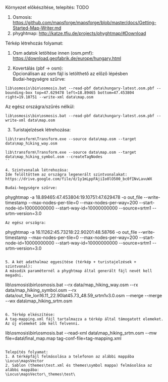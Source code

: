 Környezet előkészítése, telepítés: TODO
1. Osmosis: https://github.com/mapsforge/mapsforge/blob/master/docs/Getting-Started-Map-Writer.md
2. phyghtmap: http://katze.tfiu.de/projects/phyghtmap/#Download

Térkép létrehozás folyamat:  
1. Osm adatok letöltése innen (osm.pmf):  
https://download.geofabrik.de/europe/hungary.html  

2. Kovertálás (pbf -> osm):  
Opcionálisan az osm fájl is letölthető az előző lépésben   
Budai-hegységre szűrve:  
```
lib\osmosis\bin\osmosis.bat --read-pbf data\hungary-latest.osm.pbf --bounding-box top=47.629478 left=18.89465 bottom=47.453804 right=19.10751 --write-xml data\map.osm
```
Az egész országra/szűrés nélkül:  
```
lib\osmosis\bin\osmosis.bat --read-pbf data\hungary-latest.osm.pbf --write-xml data\map.osm 
```
3. Turistajelzések létrehozása:  

```
lib\transform\Transform.exe --source data\map.osm --target data\map_hiking_way.osm  
```

```
lib\transform\Transform.exe --source data\map.osm --target data\map_hiking_symbol.osm --createTagNodes
``

4. Szintvonalak létrehozása:  
Ide felöltöttem az országra legenerált szintvonalakat:  
https://drive.google.com/file/d/1y1mLppFAjiIo0lO500_bc0fINvLavuWX  
  
Budai-hegységre szűrve:
```
phyghtmap -a 18.89465:47.453804:19.10751:47.629478 -o out_file --write-timestamp --max-nodes-per-tile=0 --max-nodes-per-way=200 --start-node-id=10000000000 --start-way-id=10000000000 --source=srtm1 --srtm-version=3.0
```
Az egész országra:  
```
phyghtmap -a 16.11262:45.73218:22.90201:48.58766 -o out_file --write-timestamp --max-nodes-per-tile=0 --max-nodes-per-way=200 --start-node-id=10000000000 --start-way-id=10000000000 --source=srtm1 --srtm-version=3.0
```

5. A két adathalmaz egyesítése (térkép + turistajelzések +  szintvonal):  
A második paraméternél a phyghtmap által generált fájl nevét kell megadni.

```
lib\osmosis\bin\osmosis.bat --rx data/map_hiking_way.osm --rx data/map_hiking_symbol.osm --rx data/out_file_lon16.11_22.90lat45.73_48.59_srtm1v3.0.osm --merge --merge --wx data\map_hiking_srtm.osm  
```

6. Térkép elkészítése:  
A tag-mapping.xml fájl tartalmazza a térkép által támogatott elemeket. Az új elemeket ide kell felvenni.

```
lib\osmosis\bin\osmosis.bat --read-xml data\map_hiking_srtm.osm --mw file=data\final_map.map tag-conf-file=tag-mapping.xml
```

Telepítés folyamat:
1. A térképfájl felmásolása a telefonon az alábbi mappába  
\Locus\mapsVector
2. Sablon (themes\test.xml és themes\symbol mappa) felmásolása az alábbi mappába:  
\Locus\mapsVector\_themes\test\
